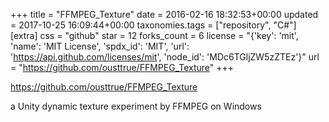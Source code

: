 +++
title = "FFMPEG_Texture"
date = 2016-02-16 18:32:53+00:00
updated = 2017-10-25 16:09:44+00:00
taxonomies.tags = ["repository", "C#"]
[extra]
css = "github"
star = 12
forks_count = 6
license = "{'key': 'mit', 'name': 'MIT License', 'spdx_id': 'MIT', 'url': 'https://api.github.com/licenses/mit', 'node_id': 'MDc6TGljZW5zZTEz'}"
url = "https://github.com/ousttrue/FFMPEG_Texture"
+++

<https://github.com/ousttrue/FFMPEG_Texture>

a Unity dynamic texture experiment by FFMPEG on Windows
